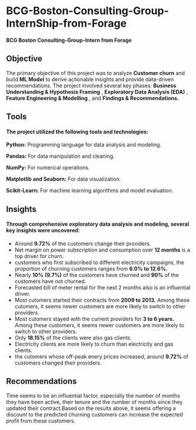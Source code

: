# BCG-Boston-Consulting-Group-InternShip-from-Forage

#### BCG Boston Consulting-Group-Intern from Forage


## **Objective**
The primary objective of this project was to analyze **Customer churn** and build **ML Model** to derive actionable insights and provide data-driven recommendations. The project involved several key phases: **Business Understanding & Hypothesis Framing** , **Exploratory Data Analysis (EDA)** , **Feature Engineering & Modelling** , and **Findings & Recommendations.**


## **Tools**
#### The project utilized the following tools and technologies:

**Python:** Programming language for data analysis and modeling.

**Pandas:** For data manipulation and cleaning.

**NumPy:** For numerical operations.

**Matplotlib and Seaborn:** For data visualization.

**Scikit-Learn:** For machine learning algorithms and model evaluation.


## **Insights**
#### Through comprehensive exploratory data analysis and modeling, several key insights were uncovered:

- Around **9.72%** of the customers change their providers.
- Net margin on power subscription and consumption over **12 months** is a top driver for churn.
- customers who first subscribed to different electricity campaigns, the proportion of churning customers ranges from **6.0% to 12.6%.**
- Nearly **10%** **(9.7%)** of the customers have churned and **90%** of the customers have not churned.
- Forecasted bill of meter rental for the next 2 months also is an influential driver.
- Most cutomers started their contracts from **2009 to 2013.** Among these cutomers, it seems newer customers are more likely to switch to other providers.
- Most cutomers stayed with the current providers for **3 to 6 years.** Among these customers, it seems newer customers are more likely to switch to other providers.
- Only **18.15%** of the clients were also gas clients.
- Electricity clients are more likely to churn than electricity and gas clients.
- the cutomers whose off-peak enery prices increased, around **9.72%** of customers changed their providers.



## **Recommendations**
Time seems to be an influential factor, especially the number of months they have been active, their tenure and the number of months since they updated their contract.Based on the results above, it seems offering a discount to the predicted churning customers can increase the expected profit from these customers.




